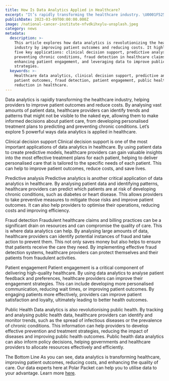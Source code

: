 ```yaml
---
title: How Is Data Analytics Applied in Healthcare?
excerpt: "It’s rapidly transforming the healthcare industry. \U0001F525"
publishDate: 2023-03-09T00:00:00.000Z
image: /national-cancer-institute-nfvdkihxylu-unsplash.jpeg
category: news
metadata:
  description: >-
    This article explores how data analytics is revolutionizing the healthcare
    industry by improving patient outcomes and reducing costs. It highlights
    five key applications: clinical decision support, predictive analysis for
    preventing chronic conditions, fraud detection in healthcare claims,
    enhancing patient engagement, and leveraging data to improve public health
    strategies.
  keywords: >-
    Healthcare data analytics, clinical decision support, predictive analysis,
    patient outcomes, fraud detection, patient engagement, public health, cost
    reduction in healthcare.
---
```


Data analytics is rapidly transforming the healthcare industry, helping providers to improve patient outcomes and reduce costs.
By analysing vast amounts of patient data, healthcare providers can identify trends and patterns that might not be visible to the naked eye, allowing them to make informed decisions about patient care, from developing personalised treatment plans to predicting and preventing chronic conditions.
Let’s explore 5 powerful ways data analytics is applied in healthcare.

Clinical decision support
Clinical decision support is one of the most important applications of data analytics in healthcare.
By using patient data to create predictive models, healthcare providers can gain valuable insights into the most effective treatment plans for each patient, helping to deliver personalised care that is tailored to the specific needs of each patient.
This can help to improve patient outcomes, reduce costs, and save lives.

Predictive analysis
Predictive analytics is another critical application of data analytics in healthcare. By analysing patient data and identifying patterns, healthcare providers can predict which patients are at risk of developing chronic conditions, such as diabetes or heart disease.
This allows providers to take preventive measures to mitigate those risks and improve patient outcomes. It can also help providers to optimise their operations, reducing costs and improving efficiency.

Fraud detection
Fraudulent healthcare claims and billing practices can be a significant drain on resources and can compromise the quality of care. This is where data analytics can help.
By analysing large amounts of data, healthcare providers can identify potential instances of fraud and take action to prevent them. This not only saves money but also helps to ensure that patients receive the care they need.
By implementing effective fraud detection systems, healthcare providers can protect themselves and their patients from fraudulent activities.

Patient engagement
Patient engagement is a critical component of delivering high-quality healthcare. By using data analytics to analyse patient feedback and preferences, healthcare providers can improve their engagement strategies.
This can include developing more personalised communication, reducing wait times, or improving patient outcomes.
By engaging patients more effectively, providers can improve patient satisfaction and loyalty, ultimately leading to better health outcomes.

Public Health
Data analytics is also revolutionising public health. By tracking and analysing public health data, healthcare providers can identify and monitor trends, such as the spread of infectious diseases or the prevalence of chronic conditions.
This information can help providers to develop effective prevention and treatment strategies, reducing the impact of diseases and improving public health outcomes.
Public health data analytics can also inform policy decisions, helping governments and healthcare providers to allocate resources effectively and efficiently.

The Bottom Line
As you can see, data analytics is transforming healthcare, improving patient outcomes, reducing costs, and enhancing the quality of care.
Our data experts here at Polar Packet can help you to utilise data to your advantage. Learn more [here](https://polarpacket.com/).
